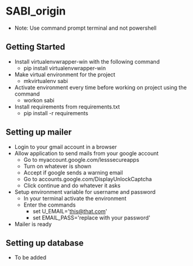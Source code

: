 # SABI_origin

* Note: Use command prompt terminal and not powershell

## Getting Started
* Install virtualenvwrapper-win with the following command
	* pip install virtualenvwrapper-win
* Make virtual environment for the project
	* mkvirtualenv sabi
* Activate environment every time before working on project using the command
	* workon sabi
* Install requirements from requirements.txt
	* pip install -r requirements

## Setting up mailer
* Login to your gmail account in a browser
* Allow application to send mails from your google account
	* Go to myaccount.google.com/lesssecureapps
	* Turn on whatever is shown
	* Accept if google sends a warning email
	* Go to accounts.google.com/DisplayUnlockCaptcha
	* Click continue and do whatever it asks
* Setup environment variable for username and password
	* In your terminal activate the environment
	* Enter the commands
		* set U_EMAIL='this@that.com'
		* set EMAIL_PASS='replace with your password'
* Mailer is ready

## Setting up database
* To be added